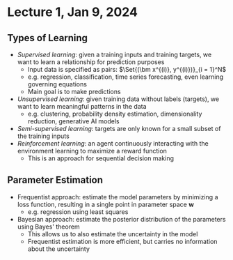# Lecture 1, Jan 9, 2024

## Types of Learning

* *Supervised learning*: given a training inputs and training targets, we want to learn a relationship for prediction purposes
	* Input data is specified as pairs: $\Set{(\bm x^{(i)}, y^{(i)})}_{i = 1}^N$
	* e.g. regression, classification, time series forecasting, even learning governing equations
	* Main goal is to make predictions
* *Unsupervised learning*: given training data without labels (targets), we want to learn meaningful patterns in the data
	* e.g. clustering, probability density estimation, dimensionality reduction, generative AI models
* *Semi-supervised learning*: targets are only known for a small subset of the training inputs
* *Reinforcement learning*: an agent continuously interacting with the environment learning to maximize a reward function
	* This is an approach for sequential decision making

## Parameter Estimation

* Frequentist approach: estimate the model parameters by minimizing a loss function, resulting in a single point in parameter space $\bm w$
	* e.g. regression using least squares
* Bayesian approach: estimate the posterior distribution of the parameters using Bayes' theorem
	* This allows us to also estimate the uncertainty in the model
	* Frequentist estimation is more efficient, but carries no information about the uncertainty

